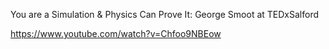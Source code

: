 You are a Simulation & Physics Can Prove It: George Smoot at TEDxSalford

https://www.youtube.com/watch?v=Chfoo9NBEow